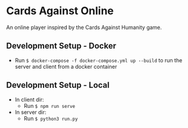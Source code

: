 <h1>Cards Against Online</h1>

An online player inspired by the Cards Against Humanity game.

<h2>Development Setup - Docker</h2>

- Run `$ docker-compose -f docker-compose.yml up --build` to run the server and client from a docker container

<h2>Development Setup - Local</h2>

- In client dir:
    - Run `$ npm run serve`
- In server dir:
    - Run `$ python3 run.py`
